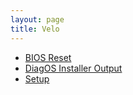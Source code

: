 ```yaml
---
layout: page
title: Velo
---
```


- [BIOS Reset](/pages/velo/bios-reset)
- [DiagOS Installer Output](/pages/velo/diagos-installer-output)
- [Setup](/pages/velo/setup)
